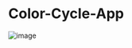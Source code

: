 # Color-Cycle-App

![image](https://user-images.githubusercontent.com/86546157/151407885-02bb8944-5561-4cb9-bb67-06612ad8c636.png)
